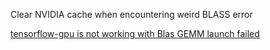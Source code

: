 Clear NVIDIA cache when encountering weird BLASS error

[tensorflow-gpu is not working with Blas GEMM launch failed](https://tensorflow.programmingpedia.net/en/knowledge-base/45515142/tensorflow-gpu-is-not-working-with-blas-gemm-launch-failed)

